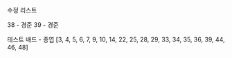 수정 리스트

38 - 경준
39 - 경준

테스트 배드 - 종엽
[3, 4, 5, 6, 7, 9, 10, 14, 22, 25, 28, 29, 33, 34, 35, 36, 39, 44, 46, 48]
